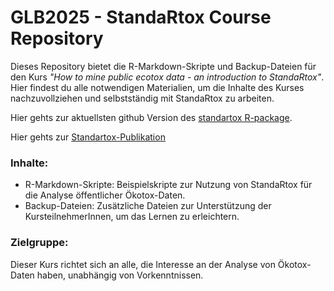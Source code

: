 # GLB2025 - StandaRtox Course Repository
Dieses Repository bietet die R-Markdown-Skripte und Backup-Dateien für den Kurs *"How to mine public ecotox data - an introduction to StandaRtox"*. Hier findest du alle notwendigen Materialien, um die Inhalte des Kurses nachzuvollziehen und selbstständig mit StandaRtox zu arbeiten.

Hier gehts zur aktuellsten github Version des [standartox R-package](https://github.com/andschar/standartox).

Hier gehts zur [Standartox-Publikation](https://doi.org/10.3390/data5020046)


### Inhalte:
- R-Markdown-Skripte: Beispielskripte zur Nutzung von StandaRtox für die Analyse öffentlicher Ökotox-Daten.
- Backup-Dateien: Zusätzliche Dateien zur Unterstützung der KursteilnehmerInnen, um das Lernen zu erleichtern.

### Zielgruppe:
Dieser Kurs richtet sich an alle, die Interesse an der Analyse von Ökotox-Daten haben, unabhängig von Vorkenntnissen.
